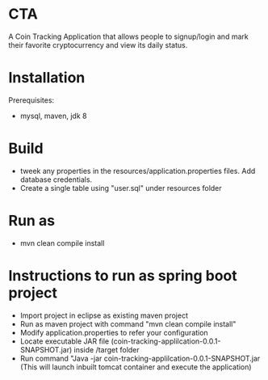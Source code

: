# CTA
 A Coin Tracking Application that allows people to signup/login and mark their favorite cryptocurrency and view its daily status. 
 
# Installation
 Prerequisites:

 - mysql, maven, jdk 8 

# Build

- tweek any properties in the resources/application.properties files. Add database credentials.
- Create a single table using "user.sql" under resources folder

# Run as
 - mvn clean compile install 

# Instructions to run as spring boot project

- Import project in eclipse as existing maven project
- Run as maven project with command "mvn clean compile install"
- Modify application.properties to refer your configuration
- Locate executable JAR file (coin-tracking-applilcation-0.0.1-SNAPSHOT.jar) inside /target folder
- Run command "Java -jar coin-tracking-applilcation-0.0.1-SNAPSHOT.jar (This will launch inbuilt tomcat container and execute the application)
